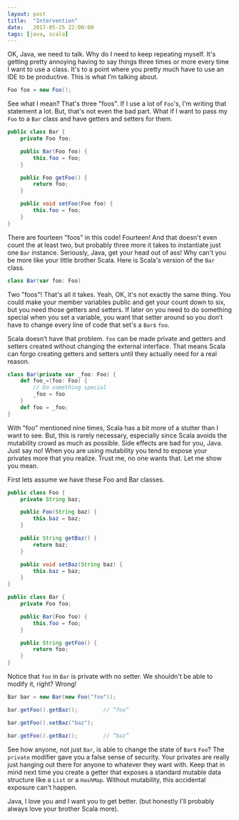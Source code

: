 ```yaml
---
layout: post
title:  "Intervention"
date:   2017-05-25 22:00:00
tags: [java, scala]
---
```


OK, Java, we need to talk.  Why do I need to keep repeating myself.  It's getting pretty annoying having to say things three times or more every time I want to use a class.  It's to a point where you pretty much have to use an IDE to be productive.  This is what I’m talking about.

```java
Foo foo = new Foo();
```

See what I mean? That's three "foos".  If I use a lot of `Foo`'s, I'm writing that statement a lot.  But, that's not even the bad part.  What if I want to pass my `Foo` to a `Bar` class and have getters and setters for them.

```java
public class Bar {
    private Foo foo;

    public Bar(Foo foo) {
        this.foo = foo;
    }

    public Foo getFoo() {
        return foo;
    }

    public void setFoo(Foo foo) {
        this.foo = foo;
    }
}
```

There are fourteen "foos" in this code!  Fourteen!  And that doesn't even count the at least two, but probably three more it takes to instantiate just one `Bar` instance.  Seriously, Java, get your head out of ass!  Why can't you be more like your little brother Scala.  Here is Scala's version of the `Bar` class.

```scala
class Bar(var foo: Foo)
```

Two "foos"!  That's all it takes.  Yeah, OK, it's not exactly the same thing.  You could make your member variables public and get your count down to six, but you need those getters and setters.  If later on you need to do something special when you set a variable, you want that setter around so you don’t have to change every line of code that set's a `Bar`s `foo`.

Scala doesn’t have that problem.  `foo` can be made private and getters and setters created without changing the external interface.  That means Scala can forgo creating getters and setters until they actually need for a real reason.

```scala
class Bar(private var _foo: Foo) {
    def foo_=(foo: Foo) {
        // Do something special
        _foo = foo
    }
    def foo = _foo;
}
```

With "foo" mentioned nine times, Scala has a bit more of a stutter than I want to see.  But, this is rarely necessary, especially since Scala avoids the mutability crowd as much as possible.  Side effects are bad for you, Java.  Just say no!  When you are using mutability you tend to expose your privates more that you realize.  Trust me, no one wants that.  Let me show you mean.

First lets assume we have these Foo and Bar classes.

```java
public class Foo {
    private String baz;

    public Foo(String baz) {
        this.baz = baz;
    }

    public String getBaz() {
        return baz;
    }

    public void setBaz(String baz) {
        this.baz = baz;
    }
}
```

```java
public class Bar {
    private Foo foo;

    public Bar(Foo foo) {
        this.foo = foo;
    }

    public String getFoo() {
        return foo;
    }
}
```

Notice that `foo` in `Bar` is private with no setter.  We shouldn't be able to modify it, right?  Wrong!

```java
Bar bar = new Bar(new Foo("foo"));

bar.getFoo().getBaz();        // “foo”

bar.getFoo().setBaz("baz");

bar.getFoo().getBaz();        // “baz”
```

See how anyone, not just `Bar`, is able to change the state of `Bar`s `Foo`?  The `private` modifier gave you a false sense of security.  Your privates are really just hanging out there for anyone to whatever they want with.  Keep that in mind next time you create a getter that exposes a standard mutable data structure like a `List` or a `HashMap`.  Without mutability, this accidental exposure can't happen.

Java, I love you and I want you to get better.  (but honestly I'll probably always love your brother Scala more).
